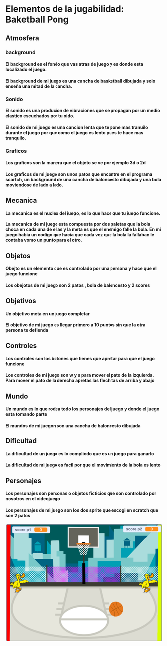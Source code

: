 # Elementos de la jugabilidad: Baketball Pong

## Atmosfera

### background 
#### El background es el fondo que vas atras de juego y es donde esta localizado el juego.
#### El background de mi juego es una cancha de basketball dibujada y solo enseña una mitad de la cancha.

### Sonido
#### El sonido es una producion de vibraciones que se propagan por un medio elastico escuchados por tu oido.
#### El sonido de mi juego es una cancion lenta que te pone mas tranuilo durante el juego por que como el juego es lento pues te hace mas tranquilo.

### Graficos
#### Los graficos son la manera que el objeto se ve por ejemplo 3d o 2d 
#### Los graficos de mi juego son unos patos que encontre en el programa scartch, un background de una cancha de baloncesto dibujada y una bola moviendose de lado a lado.

## Mecanica
#### La mecanica es el nucleo del juego, es lo que hace que tu juego funcione.
#### La mecanica de mi juego esta compuesta por dos paletas que la bola choca en cada una de ellas y la meta es que el enemigo falle la bola. En mi juego habia un codigo que hacia que cada vez que la bola la fallaban le contaba vomo un punto para el otro.

## Objetos
#### Obejto es un elemento que es controlado por una persona y hace que el juego funcione 
#### Los obejotos de mi juego son 2 patos , bola de baloncesto y 2 scores 

## Objetivos
#### Un objetivo meta en un juego completar 
#### El objetivo de mi juego es llegar primero a 10 puntos sin que la otra persona te defienda 

## Controles 
#### Los controles son los botones que tienes que apretar para que el juego funcione
#### Los controles de mi juego son w y s para mover el pato de la izquierda. Para mover el pato de la derecha apretas las flechitas de arriba y abajo

## Mundo
#### Un mundo es lo que rodea todo los personajes del juego y donde el juego esta tomando parte
#### El mundos de mi juegon son una cancha de baloncesto dibujada

## Dificultad
#### La dificultad de un juego es lo complicdo que es un juego para ganarlo
#### La dificultad de mi juego es facil por que el movimiento de la bola es lento 

## Personajes 
#### Los personajes son personas o objetos ficticios que son controlado por nosotros en el videojuego
#### Los personajes de mi juego son los dos sprite que escogi en scratch que son 2 patos

<img    src="scratch.png" />
